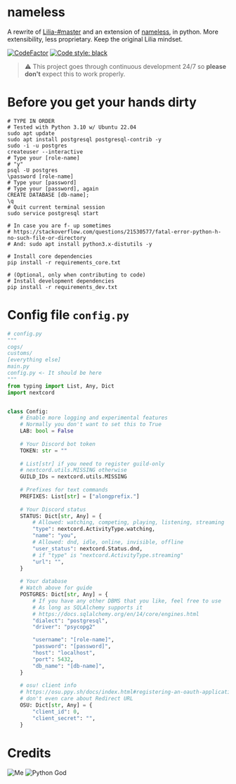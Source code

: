 # nameless

A rewrite of [Lilia-#master](https://github.com/Lilia-Workshop/Lilia/tree/master) and an extension of [nameless](https://github.com/FoxeiZ/nameless), in python. More extensibility, less proprietary. Keep the original Lilia mindset.

[![CodeFactor](https://www.codefactor.io/repository/github/lilia-workshop/lilia/badge/new)](https://www.codefactor.io/repository/github/lilia-workshop/lilia/overview/new)
[![Code style: black](https://img.shields.io/badge/code%20style-black-000000.svg)](https://github.com/psf/black)

> ⚠️ This project goes through continuous development 24/7 so **please don't** expect this to work properly.

# Before you get your hands dirty

```shell
# TYPE IN ORDER
# Tested with Python 3.10 w/ Ubuntu 22.04
sudo apt update
sudo apt install postgresql postgresql-contrib -y
sudo -i -u postgres
createuser --interactive
# Type your [role-name]
# "y"
psql -U postgres
\password [role-name]
# Type your [password]
# Type your [password], again
CREATE DATABASE [db-name];
\q
# Quit current terminal session
sudo service postgresql start

# In case you are f- up sometimes
# https://stackoverflow.com/questions/21530577/fatal-error-python-h-no-such-file-or-directory
# And: sudo apt install python3.x-distutils -y

# Install core dependencies
pip install -r requirements_core.txt

# (Optional, only when contributing to code)
# Install development dependencies
pip install -r requirements_dev.txt 
```

# Config file `config.py`

```python
# config.py
"""
cogs/
customs/
[everything else]
main.py
config.py <- It should be here
"""
from typing import List, Any, Dict
import nextcord


class Config:
    # Enable more logging and experimental features
    # Normally you don't want to set this to True
    LAB: bool = False
    
    # Your Discord bot token
    TOKEN: str = ""
    
    # List[str] if you need to register guild-only
    # nextcord.utils.MISSING otherwise
    GUILD_IDs = nextcord.utils.MISSING
    
    # Prefixes for text commands
    PREFIXES: List[str] = ["alongprefix."]
    
    # Your Discord status
    STATUS: Dict[str, Any] = {
        # Allowed: watching, competing, playing, listening, streaming
        "type": nextcord.ActivityType.watching,
        "name": "you",
        # Allowed: dnd, idle, online, invisible, offline
        "user_status": nextcord.Status.dnd,
        # if "type" is "nextcord.ActivityType.streaming"
        "url": "",
    }
    
    # Your database
    # Watch above for guide
    POSTGRES: Dict[str, Any] = {
        # If you have any other DBMS that you like, feel free to use
        # As long as SQLAlchemy supports it
        # https://docs.sqlalchemy.org/en/14/core/engines.html
        "dialect": "postgresql",
        "driver": "psycopg2"

        "username": "[role-name]",
        "password": "[password]",
        "host": "localhost",
        "port": 5432,
        "db_name": "[db-name]",
    }
    
    # osu! client info
    # https://osu.ppy.sh/docs/index.html#registering-an-oauth-application
    # don't even care about Redirect URL
    OSU: Dict[str, Any] = {
        "client_id": 0,
        "client_secret": "",
    }
```

# Credits

![Me](https://img.shields.io/badge/%E2%9D%A4%EF%B8%8FMade%20with%20love%20by-Swyrin%237193-red?style=for-the-badge&logo=discord)
![Python God](https://img.shields.io/badge/Python%20God-C%C3%A1o%20trong%20s%C3%A1ng%238029-blue?style=for-the-badge&logo=python)
